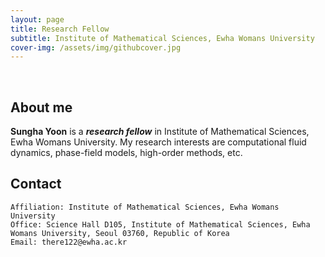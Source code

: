 ```yaml
---
layout: page
title: Research Fellow
subtitle: Institute of Mathematical Sciences, Ewha Womans University
cover-img: /assets/img/githubcover.jpg
---
```


<br/>

## About me

**Sungha Yoon** is a **_research fellow_** in Institute of Mathematical Sciences, Ewha Womans University. My research interests are computational fluid dynamics, phase-field models, high-order methods, etc.

## Contact

```
Affiliation: Institute of Mathematical Sciences, Ewha Womans University
Office: Science Hall D105, Institute of Mathematical Sciences, Ewha Womans University, Seoul 03760, Republic of Korea
Email: there122@ewha.ac.kr
```

